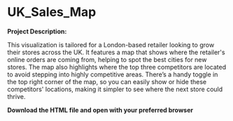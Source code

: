 # UK_Sales_Map

**Project Description:**


This visualization is tailored for a London-based retailer looking to grow their stores across the UK. It features a map that shows where the retailer's online orders are coming from, helping to spot the best cities for new stores. The map also highlights where the top three competitors are located to avoid stepping into highly competitive areas. There’s a handy toggle in the top right corner of the map, so you can easily show or hide these competitors' locations, making it simpler to see where the next store could thrive.


**Download the HTML file and open with your preferred browser**
